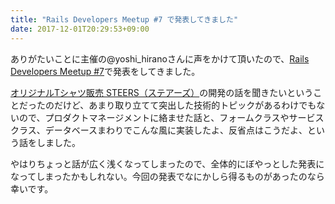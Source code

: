 ```yaml
---
title: "Rails Developers Meetup #7 で発表してきました"
date: 2017-12-01T20:29:53+09:00
---
```


ありがたいことに主催の@yoshi_hiranoさんに声をかけて頂いたので、[Rails Developers Meetup #7](https://techplay.jp/event/631428)で発表をしてきました。

<script async class="speakerdeck-embed" data-id="ee06883dc65644f48be34d85f1aae8c8" data-ratio="1.33333333333333" src="//speakerdeck.com/assets/embed.js"></script>

[オリジナルTシャツ販売 STEERS（ステアーズ）](https://steers.jp/)の開発の話を聞きたいということだったのだけど、あまり取り立てて突出した技術的トピックがあるわけでもないので、プロダクトマネージメントに絡ませた話と、フォームクラスやサービスクラス、データベースまわりでこんな風に実装したよ、反省点はこうだよ、という話をしました。

やはりちょっと話が広く浅くなってしまったので、全体的にぼやっとした発表になってしまったかもしれない。今回の発表でなにかしら得るものがあったのなら幸いです。
